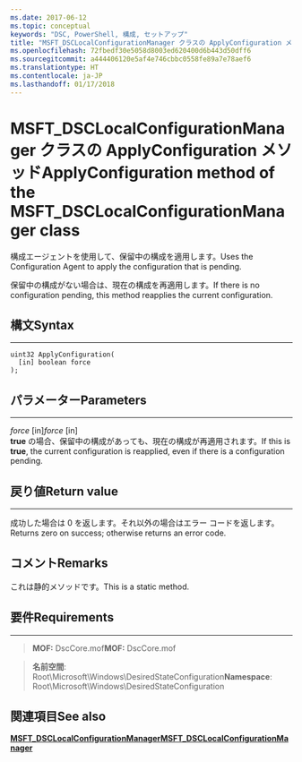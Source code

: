 ```yaml
---
ms.date: 2017-06-12
ms.topic: conceptual
keywords: "DSC, PowerShell, 構成, セットアップ"
title: "MSFT_DSCLocalConfigurationManager クラスの ApplyConfiguration メソッド"
ms.openlocfilehash: 72fbedf30e5058d8003ed620400d6b443d50dff6
ms.sourcegitcommit: a444406120e5af4e746cbbc0558fe89a7e78aef6
ms.translationtype: HT
ms.contentlocale: ja-JP
ms.lasthandoff: 01/17/2018
---
```

# <a name="applyconfiguration-method-of-the-msftdsclocalconfigurationmanager-class"></a><span data-ttu-id="883da-103">MSFT_DSCLocalConfigurationManager クラスの ApplyConfiguration メソッド</span><span class="sxs-lookup"><span data-stu-id="883da-103">ApplyConfiguration method of the MSFT_DSCLocalConfigurationManager class</span></span>

<span data-ttu-id="883da-104">構成エージェントを使用して、保留中の構成を適用します。</span><span class="sxs-lookup"><span data-stu-id="883da-104">Uses the Configuration Agent to apply the configuration that is pending.</span></span> 

<span data-ttu-id="883da-105">保留中の構成がない場合は、現在の構成を再適用します。</span><span class="sxs-lookup"><span data-stu-id="883da-105">If there is no configuration pending, this method reapplies the current configuration.</span></span>


## <a name="syntax"></a><span data-ttu-id="883da-106">構文</span><span class="sxs-lookup"><span data-stu-id="883da-106">Syntax</span></span>
------

```mof
uint32 ApplyConfiguration(
  [in] boolean force
);
```

## <a name="parameters"></a><span data-ttu-id="883da-107">パラメーター</span><span class="sxs-lookup"><span data-stu-id="883da-107">Parameters</span></span>
----------

<span data-ttu-id="883da-108">*force* \[in\]</span><span class="sxs-lookup"><span data-stu-id="883da-108">*force* \[in\]</span></span>  
<span data-ttu-id="883da-109">**true** の場合、保留中の構成があっても、現在の構成が再適用されます。</span><span class="sxs-lookup"><span data-stu-id="883da-109">If this is **true**, the current configuration is reapplied, even if there is a configuration pending.</span></span>

## <a name="return-value"></a><span data-ttu-id="883da-110">戻り値</span><span class="sxs-lookup"><span data-stu-id="883da-110">Return value</span></span>
------------

<span data-ttu-id="883da-111">成功した場合は 0 を返します。それ以外の場合はエラー コードを返します。</span><span class="sxs-lookup"><span data-stu-id="883da-111">Returns zero on success; otherwise returns an error code.</span></span>

## <a name="remarks"></a><span data-ttu-id="883da-112">コメント</span><span class="sxs-lookup"><span data-stu-id="883da-112">Remarks</span></span>

<span data-ttu-id="883da-113">これは静的メソッドです。</span><span class="sxs-lookup"><span data-stu-id="883da-113">This is a static method.</span></span>

## <a name="requirements"></a><span data-ttu-id="883da-114">要件</span><span class="sxs-lookup"><span data-stu-id="883da-114">Requirements</span></span>
------------
><span data-ttu-id="883da-115">**MOF:** DscCore.mof</span><span class="sxs-lookup"><span data-stu-id="883da-115">**MOF:** DscCore.mof</span></span>

><span data-ttu-id="883da-116">**名前空間**: Root\Microsoft\Windows\DesiredStateConfiguration</span><span class="sxs-lookup"><span data-stu-id="883da-116">**Namespace**: Root\Microsoft\Windows\DesiredStateConfiguration</span></span>


## <a name="see-also"></a><span data-ttu-id="883da-117">関連項目</span><span class="sxs-lookup"><span data-stu-id="883da-117">See also</span></span>


[<span data-ttu-id="883da-118">**MSFT_DSCLocalConfigurationManager**</span><span class="sxs-lookup"><span data-stu-id="883da-118">**MSFT_DSCLocalConfigurationManager**</span></span>](msft-dsclocalconfigurationmanager.md)

 

 



